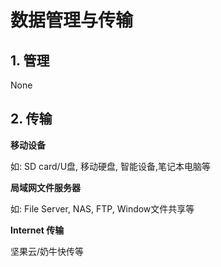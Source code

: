 # 数据管理与传输

## 1. 管理

None

## 2. 传输

**移动设备**

如: SD card/U盘, 移动硬盘, 智能设备,笔记本电脑等

**局域网文件服务器**

如: File Server, NAS, FTP, Window文件共享等

**Internet 传输**

坚果云/奶牛快传等

